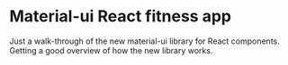 # Material-ui React fitness app    

Just a walk-through of the new material-ui library for React components.    
Getting a good overview of how the new library works.
